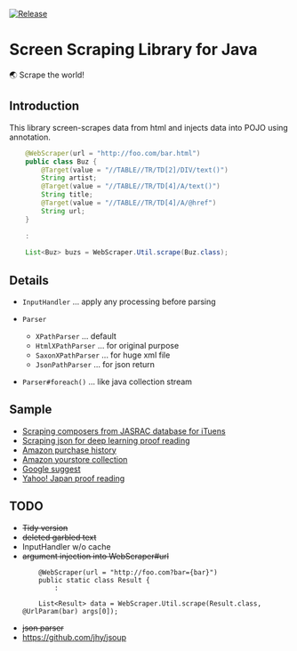 [![Release](https://jitpack.io/v/umjammer/vavi-util-screenscraping.svg)](https://jitpack.io/#umjammer/vavi-util-screenscraping)

# Screen Scraping Library for Java

🌏 Scrape the world!

## Introduction

This library screen-scrapes data from html and injects data into POJO using annotation.

```java
    @WebScraper(url = "http://foo.com/bar.html")
    public class Buz {
        @Target(value = "//TABLE//TR/TD[2]/DIV/text()")
        String artist;
        @Target(value = "//TABLE//TR/TD[4]/A/text()")
        String title;
        @Target(value = "//TABLE//TR/TD[4]/A/@href")
        String url;
    }
    
    :
    
    List<Buz> buzs = WebScraper.Util.scrape(Buz.class);
```

## Details

 * `InputHandler` ... apply any processing before parsing

 * `Parser`

    * `XPathParser` ... default
    * `HtmlXPathParser` ... for original purpose
    * `SaxonXPathParser` ... for huge xml file
    * `JsonPathParser` ... for json return

 * `Parser#foreach()` ... like java collection stream

## Sample

 * [Scraping composers from JASRAC database for iTuens](https://github.com/umjammer/vavi-util-screenscraping/wiki)
 * [Scraping json for deep learning proof reading](https://github.com/umjammer/umjammer/blob/wiki/DeepLearningProofReading.md)
 * [Amazon purchase history](https://github.com/umjammer/vavi-util-screenscraping/blob/master/src/test/java/AmazonPurchaseHistory.java)
 * [Amazon yourstore collection](https://github.com/umjammer/vavi-util-screenscraping/blob/master/src/test/java/Amazon.java)
 * [Google suggest](https://github.com/umjammer/vavi-util-screenscraping/blob/master/src/test/java/GoogleSuggest.java)
 * [Yahoo! Japan proof reading](https://github.com/umjammer/vavi-util-screenscraping/blob/master/src/test/java/YahooJapanKouseiV1.java)

## TODO

 * ~~Tidy version~~
 * ~~deleted garbled text~~
 * InputHandler w/o cache
 * ~~argument injection into WebScraper#url~~
    ```
        @WebScraper(url = "http://foo.com?bar={bar}")
        public static class Result {
            :

        List<Result> data = WebScraper.Util.scrape(Result.class, @UrlParam(bar) args[0]);
    ```
 * ~~json parser~~
 * https://github.com/jhy/jsoup
